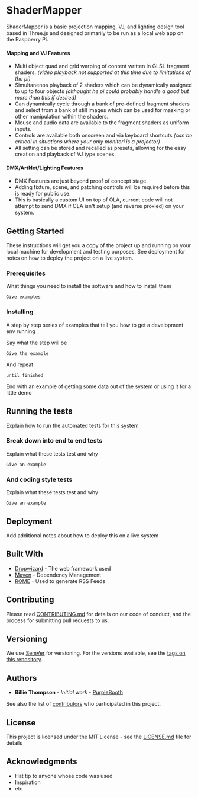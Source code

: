 # ShaderMapper

ShaderMapper is a basic projection mapping, VJ, and lighting design tool based in Three.js and designed primarily to be run as a local web app on the Raspberry Pi.

#### Mapping and VJ Features
- Multi object quad and grid warping of content written in GLSL fragment shaders. *(video playback not supported at this time due to limitations of the pi)*
- Simultanenos playback of 2 shaders which can be dynamically assigned to up to four objects *(althought he pi could probably handle a good but more than this if desired)*
- Can dynamically cycle through a bank of pre-defined fragment shaders and select from a bank of still images which can be used for masking or other manipulation within the shaders.
- Mouse and audio data are available to the fragment shaders as uniform inputs. 
- Controls are available both onscreen and via keyboard shortcuts *(can be critical in situations where your only monitori is a projector)*
- All setting can be stored and recalled as presets, allowing for the easy creation and playback of VJ type scenes.

#### DMX/ArtNet/Lighting Features
- DMX Features are just beyond proof of concept stage.
- Adding fixture, scene, and patching controls will be required before this is ready for public use.
- This is basically a custom UI on top of OLA, current code will not attempt to send DMX if OLA isn't setup (and reverse proxied) on your system.




## Getting Started

These instructions will get you a copy of the project up and running on your local machine for development and testing purposes. See deployment for notes on how to deploy the project on a live system.

### Prerequisites

What things you need to install the software and how to install them

```
Give examples
```

### Installing

A step by step series of examples that tell you how to get a development env running

Say what the step will be

```
Give the example
```

And repeat

```
until finished
```

End with an example of getting some data out of the system or using it for a little demo

## Running the tests

Explain how to run the automated tests for this system

### Break down into end to end tests

Explain what these tests test and why

```
Give an example
```

### And coding style tests

Explain what these tests test and why

```
Give an example
```

## Deployment

Add additional notes about how to deploy this on a live system

## Built With

* [Dropwizard](http://www.dropwizard.io/1.0.2/docs/) - The web framework used
* [Maven](https://maven.apache.org/) - Dependency Management
* [ROME](https://rometools.github.io/rome/) - Used to generate RSS Feeds

## Contributing

Please read [CONTRIBUTING.md](https://gist.github.com/PurpleBooth/b24679402957c63ec426) for details on our code of conduct, and the process for submitting pull requests to us.

## Versioning

We use [SemVer](http://semver.org/) for versioning. For the versions available, see the [tags on this repository](https://github.com/your/project/tags). 

## Authors

* **Billie Thompson** - *Initial work* - [PurpleBooth](https://github.com/PurpleBooth)

See also the list of [contributors](https://github.com/your/project/contributors) who participated in this project.

## License

This project is licensed under the MIT License - see the [LICENSE.md](LICENSE.md) file for details

## Acknowledgments

* Hat tip to anyone whose code was used
* Inspiration
* etc
